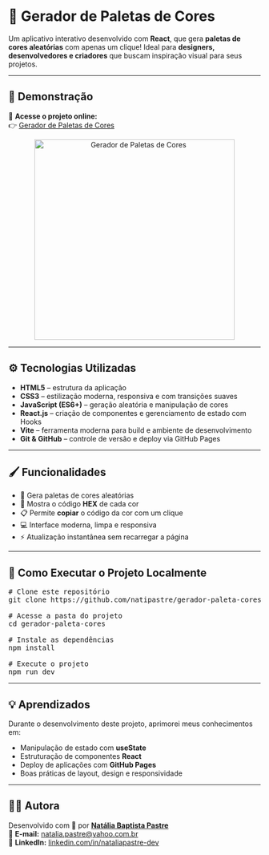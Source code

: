 <h1>🎨 Gerador de Paletas de Cores</h1>

<p>
Um aplicativo interativo desenvolvido com <strong>React</strong>, que gera 
<strong>paletas de cores aleatórias</strong> com apenas um clique! 
Ideal para <strong>designers, desenvolvedores e criadores</strong> que buscam inspiração visual para seus projetos.
</p>

<hr>

<h2>🌈 Demonstração</h2>

<p>
🔗 <strong>Acesse o projeto online:</strong><br>
👉 <a href="https://natipastre.github.io/gerador-paleta-cores/" target="_blank">Gerador de Paletas de Cores</a>
</p>

<p align="center">
  <img src="https://i.postimg.cc/YqT1dSyg/paleta.png" width="400px" alt="Gerador de Paletas de Cores">
</p>

<hr>

<h2>⚙️ Tecnologias Utilizadas</h2>

<ul>
  <li><strong>HTML5</strong> – estrutura da aplicação</li>
  <li><strong>CSS3</strong> – estilização moderna, responsiva e com transições suaves</li>
  <li><strong>JavaScript (ES6+)</strong> – geração aleatória e manipulação de cores</li>
  <li><strong>React.js</strong> – criação de componentes e gerenciamento de estado com Hooks</li>
  <li><strong>Vite</strong> – ferramenta moderna para build e ambiente de desenvolvimento</li>
  <li><strong>Git & GitHub</strong> – controle de versão e deploy via GitHub Pages</li>
</ul>

<hr>

<h2>🖌️ Funcionalidades</h2>

<ul>
  <li>🎲 Gera paletas de cores aleatórias</li>
  <li>🎨 Mostra o código <strong>HEX</strong> de cada cor</li>
  <li>📋 Permite <strong>copiar</strong> o código da cor com um clique</li>
  <li>💻 Interface moderna, limpa e responsiva</li>
  <li>⚡ Atualização instantânea sem recarregar a página</li>
</ul>

<hr>

<h2>🚀 Como Executar o Projeto Localmente</h2>

<pre>
# Clone este repositório
git clone https://github.com/natipastre/gerador-paleta-cores.git

# Acesse a pasta do projeto
cd gerador-paleta-cores

# Instale as dependências
npm install

# Execute o projeto
npm run dev
</pre>

<hr>

<h2>💡 Aprendizados</h2>

<p>Durante o desenvolvimento deste projeto, aprimorei meus conhecimentos em:</p>

<ul>
  <li>Manipulação de estado com <strong>useState</strong></li>
  <li>Estruturação de componentes <strong>React</strong></li>
  <li>Deploy de aplicações com <strong>GitHub Pages</strong></li>
  <li>Boas práticas de layout, design e responsividade</li>
</ul>

<hr>

<h2>👩‍💻 Autora</h2>

<p>
Desenvolvido com 💜 por <strong><a href="https://github.com/natipastre" target="_blank">Natália Baptista Pastre</a></strong><br>
📧 <strong>E-mail:</strong> <a href="mailto:natalia.pastre@yahoo.com.br">natalia.pastre@yahoo.com.br</a><br>
🔗 <strong>LinkedIn:</strong> 
<a href="https://www.linkedin.com/in/nataliapastre-dev/" target="_blank">linkedin.com/in/nataliapastre-dev</a>
</p>

